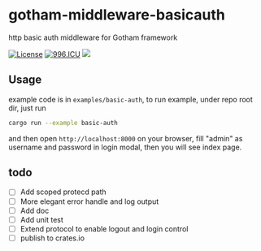 # gotham-middleware-basicauth
http basic auth middleware for Gotham framework

[![License](https://img.shields.io/badge/License-Apache%202.0-blue.svg)](https://opensource.org/licenses/Apache-2.0)
[![996.ICU](https://img.shields.io/badge/link-996.icu-red.svg)](https://996.icu)
[![](https://tokei.rs/b1/github/PrivateRookie/gotham-middleware-basicauth)](https://tokei.rs/b1/github/PrivateRookie/gotham-middleware-basicauth)

## Usage

example code is in `examples/basic-auth`, to run example, under repo root dir, just run

```bash
cargo run --example basic-auth
```

and then open `http://localhost:8000` on your browser, fill "admin" as username and password in
login modal, then you will see index page.

## todo

- [ ] Add scoped protecd path
- [ ] More elegant error handle and log output
- [ ] Add doc
- [ ] Add unit test
- [ ] Extend protocol to enable logout and login control
- [ ] publish to crates.io